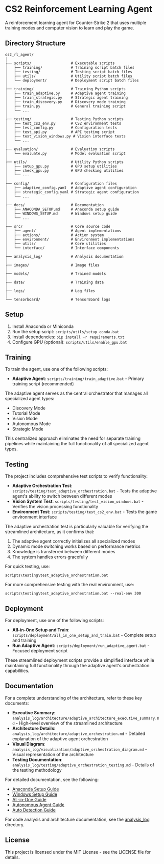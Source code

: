 # CS2 Reinforcement Learning Agent

A reinforcement learning agent for Counter-Strike 2 that uses multiple training modes and computer vision to learn and play the game.

## Directory Structure

```
cs2_rl_agent/
│
├── scripts/                  # Executable scripts
│   ├── training/             # Training script batch files
│   ├── testing/              # Testing script batch files  
│   ├── utils/                # Utility script batch files
│   └── deployment/           # Deployment script batch files
│
├── training/                 # Training Python scripts
│   ├── train_adaptive.py     # Adaptive agent training
│   ├── train_strategic.py    # Strategic agent training
│   ├── train_discovery.py    # Discovery mode training
│   ├── train.py              # General training script
│   └── ...
│
├── testing/                  # Testing Python scripts
│   ├── test_cs2_env.py       # CS2 environment tests
│   ├── test_config.py        # Configuration tests
│   ├── test_api.py           # API testing script
│   ├── test_vision_windows.py # Vision interface tests
│   └── ...
│
├── evaluation/               # Evaluation scripts
│   └── evaluate.py           # Model evaluation script
│
├── utils/                    # Utility Python scripts
│   ├── setup_gpu.py          # GPU setup utilities
│   ├── check_gpu.py          # GPU checking utilities
│   └── ...
│
├── config/                   # Configuration files
│   ├── adaptive_config.yaml  # Adaptive agent configuration
│   ├── strategic_config.yaml # Strategic agent configuration
│   └── ...
│
├── docs/                     # Documentation
│   ├── ANACONDA_SETUP.md     # Anaconda setup guide
│   ├── WINDOWS_SETUP.md      # Windows setup guide
│   └── ...
│
├── src/                      # Core source code
│   ├── agent/                # Agent implementations
│   ├── actions/              # Action system
│   ├── environment/          # Environment implementations
│   ├── utils/                # Core utilities
│   └── interface/            # Interface components
│
├── analysis_log/             # Analysis documentation
│
├── images/                   # Image files
│
├── models/                   # Trained models
│
├── data/                     # Training data
│
├── logs/                     # Log files
│
└── tensorboard/              # TensorBoard logs
```
## Setup

1. Install Anaconda or Miniconda
2. Run the setup script: `scripts/utils/setup_conda.bat`
3. Install dependencies: `pip install -r requirements.txt`
4. Configure GPU (optional): `scripts/utils/enable_gpu.bat`

## Training

To train the agent, use one of the following scripts:

- **Adaptive Agent**: `scripts/training/train_adaptive.bat` - Primary training script (recommended)

The adaptive agent serves as the central orchestrator that manages all specialized agent types:
- Discovery Mode
- Tutorial Mode
- Vision Mode
- Autonomous Mode
- Strategic Mode

This centralized approach eliminates the need for separate training pipelines while maintaining the full functionality of all specialized agent types.

## Testing

The project includes comprehensive test scripts to verify functionality:

- **Adaptive Orchestration Test**: `scripts/testing/test_adaptive_orchestration.bat` - Tests the adaptive agent's ability to switch between different modes
- **Vision System Test**: `scripts/testing/test_vision_windows.bat` - Verifies the vision processing functionality
- **Environment Test**: `scripts/testing/test_cs2_env.bat` - Tests the game environment interface

The adaptive orchestration test is particularly valuable for verifying the streamlined architecture, as it confirms that:
1. The adaptive agent correctly initializes all specialized modes
2. Dynamic mode switching works based on performance metrics
3. Knowledge is transferred between different modes
4. The system handles errors gracefully

For quick testing, use:
```
scripts\testing\test_adaptive_orchestration.bat
```

For more comprehensive testing with the real environment, use:
```
scripts\testing\test_adaptive_orchestration.bat --real-env 300
```

## Deployment

For deployment, use one of the following scripts:

- **All-in-One Setup and Train**: `scripts/deployment/all_in_one_setup_and_train.bat` - Complete setup and training
- **Run Adaptive Agent**: `scripts/deployment/run_adaptive_agent.bat` - Focused deployment script

These streamlined deployment scripts provide a simplified interface while maintaining full functionality through the adaptive agent's orchestration capabilities.

## Documentation

For a complete understanding of the architecture, refer to these key documents:

- **Executive Summary**: `analysis_log/architecture/adaptive_architecture_executive_summary.md` - High-level overview of the streamlined architecture
- **Architecture Details**: `analysis_log/architecture/adaptive_orchestration.md` - Detailed explanation of the adaptive agent orchestration
- **Visual Diagram**: `analysis_log/visualization/adaptive_orchestration_diagram.md` - Visual representation of the architecture
- **Testing Documentation**: `analysis_log/testing/adaptive_orchestration_testing.md` - Details of the testing methodology

For detailed documentation, see the following:

- [Anaconda Setup Guide](docs/ANACONDA_SETUP.md)
- [Windows Setup Guide](docs/WINDOWS_SETUP.md)
- [All-in-One Guide](docs/ALL_IN_ONE_GUIDE.md)
- [Autonomous Agent Guide](docs/AUTONOMOUS_AGENT.md)
- [Auto Detection Guide](docs/AUTO_DETECTION.md)

For code analysis and architecture documentation, see the [analysis_log](analysis_log/main.md) directory.

## License

This project is licensed under the MIT License - see the LICENSE file for details. 
